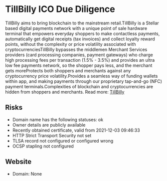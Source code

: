 # TillBilly ICO Due Diligence
TillBilly aims to bring blockchain to the mainstream retail.TillBilly is a Stellar based digital payments network with a unique point of sale hardware terminal that empowers everyday shoppers to make contactless payments, automatically get digital receipts (tax invoices) and collect loyalty reward points, without the complexity or price volatility associated with cryptocurrenciesTillBilly bypasses the middlemen Merchant Services providers (card processing companies, payment gateways) who charge high processing fees per transaction (1.5% - 3.5%) and provides an ultra low fee payments network, so the shopper pays less, and the merchant gets moreProtects both shoppers and merchants against any cryptocurrency price volatility.Provides a seamless way of funding wallets within app, and making payments through our proprietary tap-and-go (NFC) payment terminals.Complexities of blockchain and cryptocurrencies are hidden from shoppers and merchants.
Read more: [TillBilly](https://metabay.network/ico/tillbilly)
## Risks
* Domain name has the following statuses: ok
* Owner details are publicly available
* Recently obtained certificate, valid from  2021-12-03 09:46:33
* HTTP Strict Transport Security not set
* TLSA record not configured or configured wrong
* OCSP stapling not configured
## Website
* Domain: None
